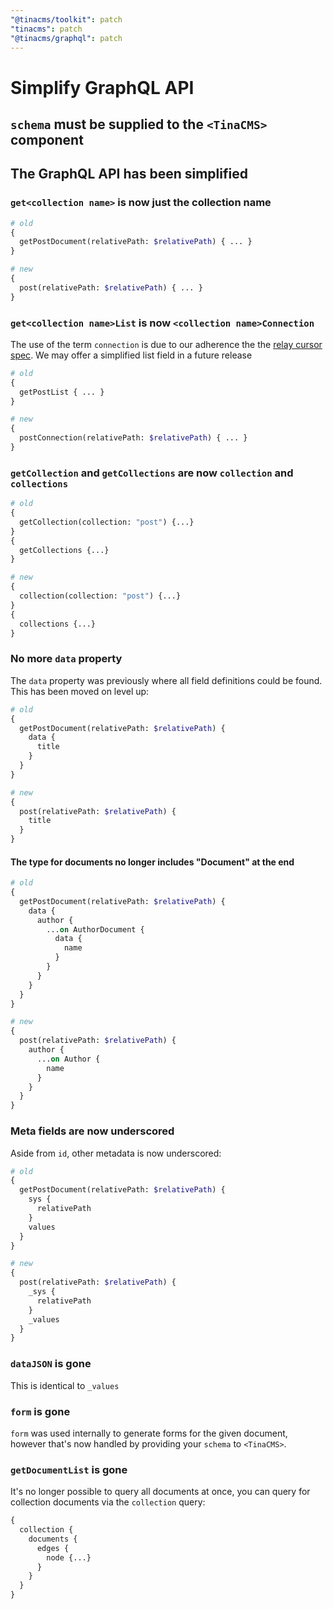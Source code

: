 ```yaml
---
"@tinacms/toolkit": patch
"tinacms": patch
"@tinacms/graphql": patch
---
```


# Simplify GraphQL API

## `schema` must be supplied to the `<TinaCMS>` component

## The GraphQL API has been simplified

### `get<collection name>` is now just the collection name

```graphql
# old
{
  getPostDocument(relativePath: $relativePath) { ... }
}

# new
{
  post(relativePath: $relativePath) { ... }
}
```

### `get<collection name>List` is now `<collection name>Connection`

The use of the term `connection` is due to our adherence the the [relay cursor spec](https://relay.dev/graphql/connections.htm). We may offer a simplified list field in a future release

```graphql
# old
{
  getPostList { ... }
}

# new
{
  postConnection(relativePath: $relativePath) { ... }
}
```

### `getCollection` and `getCollections` are now `collection` and `collections`

```graphql
# old
{
  getCollection(collection: "post") {...}
}
{
  getCollections {...}
}

# new
{
  collection(collection: "post") {...}
}
{
  collections {...}
}
```

### No more `data` property

The `data` property was previously where all field definitions could be found. This has been moved on level up:

```graphql
# old
{
  getPostDocument(relativePath: $relativePath) {
    data {
      title
    }
  }
}

# new
{
  post(relativePath: $relativePath) {
    title
  }
}
```

#### The type for documents no longer includes "Document" at the end
```graphql
# old
{
  getPostDocument(relativePath: $relativePath) {
    data {
      author {
        ...on AuthorDocument {
          data {
            name
          }
        }
      }
    }
  }
}

# new
{
  post(relativePath: $relativePath) {
    author {
      ...on Author {
        name
      }
    }
  }
}
```

### Meta fields are now underscored

Aside from `id`, other metadata is now underscored:

```graphql
# old
{
  getPostDocument(relativePath: $relativePath) {
    sys {
      relativePath
    }
    values
  }
}

# new
{
  post(relativePath: $relativePath) {
    _sys {
      relativePath
    }
    _values
  }
}
```

### `dataJSON` is gone

This is identical to `_values`

### `form` is gone

`form` was used internally to generate forms for the given document, however that's now handled by providing your `schema` to `<TinaCMS>`.

### `getDocumentList` is gone

It's no longer possible to query all documents at once, you can query for collection documents via the `collection` query:

```graphql
{
  collection {
    documents {
      edges {
        node {...}
      }
    }
  }
}
```
